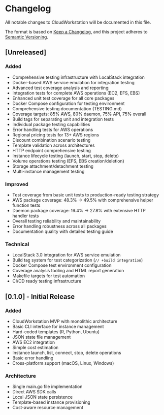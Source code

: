 # Changelog

All notable changes to CloudWorkstation will be documented in this file.

The format is based on [Keep a Changelog](https://keepachangelog.com/en/1.0.0/),
and this project adheres to [Semantic Versioning](https://semver.org/spec/v2.0.0.html).

## [Unreleased]

### Added
- Comprehensive testing infrastructure with LocalStack integration
- Docker-based AWS service emulation for integration testing
- Advanced test coverage analysis and reporting
- Integration tests for complete AWS operations (EC2, EFS, EBS)
- Enhanced unit test coverage for all core packages
- Docker Compose configuration for testing environment
- Comprehensive testing documentation (TESTING.md)
- Coverage targets: 85% AWS, 80% daemon, 75% API, 75% overall
- Build tags for separating unit and integration tests
- Individual package testing capabilities
- Error handling tests for AWS operations
- Regional pricing tests for 13+ AWS regions
- Discount combination scenario testing
- Template validation across architectures
- HTTP endpoint comprehensive testing
- Instance lifecycle testing (launch, start, stop, delete)
- Volume operations testing (EFS, EBS creation/deletion)
- Storage attachment/detachment testing
- Multi-instance management testing

### Improved
- Test coverage from basic unit tests to production-ready testing strategy
- AWS package coverage: 48.3% → 49.5% with comprehensive helper function tests
- Daemon package coverage: 16.4% → 27.8% with extensive HTTP handler tests
- Overall testing reliability and maintainability
- Error handling robustness across all packages
- Documentation quality with detailed testing guide

### Technical
- LocalStack 3.0 integration for AWS service emulation
- Build tag system for test categorization (`// +build integration`)
- Docker Compose test environment configuration
- Coverage analysis tooling and HTML report generation
- Makefile targets for test automation
- CI/CD ready testing infrastructure

## [0.1.0] - Initial Release

### Added
- CloudWorkstation MVP with monolithic architecture
- Basic CLI interface for instance management
- Hard-coded templates (R, Python, Ubuntu)
- JSON state file management
- AWS EC2 integration
- Simple cost estimation
- Instance launch, list, connect, stop, delete operations
- Basic error handling
- Cross-platform support (macOS, Linux, Windows)

### Architecture
- Single main.go file implementation
- Direct AWS SDK calls
- Local JSON state persistence
- Template-based instance provisioning
- Cost-aware resource management